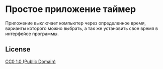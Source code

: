 # Простое приложение таймер
Приложение выключает компьютер через определенное время, варианты которого можно выбрать, а так же установить свое время в интерфейсе программы.

## License
[CC0 1.0 (Public Domain)](LICENSE.md)
